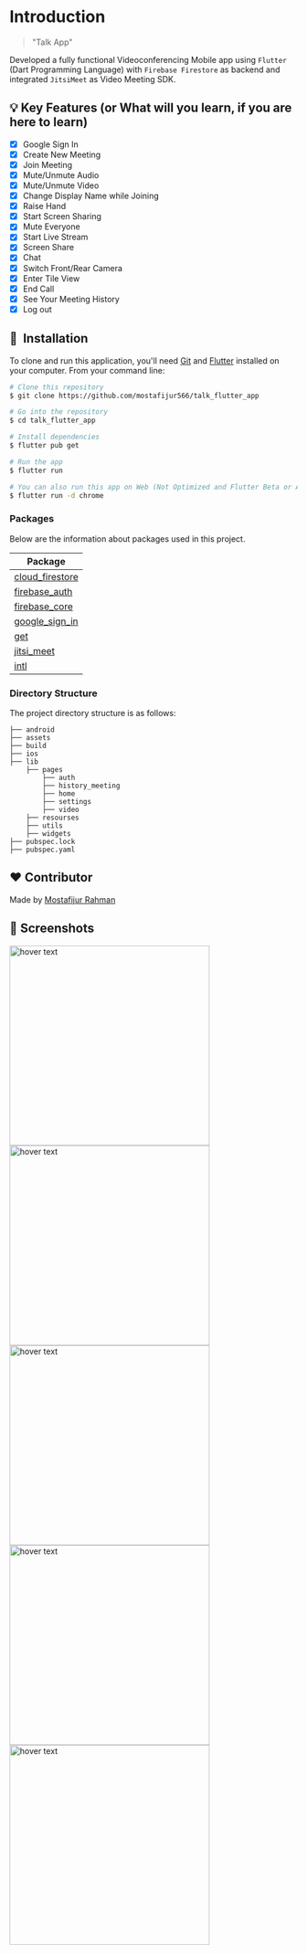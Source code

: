 # Introduction

> "Talk App"

Developed a fully functional Videoconferencing Mobile app using `Flutter` (Dart Programming Language) with `Firebase Firestore` as backend and integrated `JitsiMeet` as Video Meeting SDK.

## :bulb: Key Features (or What will you learn, if you are here to learn)

- [x] Google Sign In
- [x] Create New Meeting
- [x] Join Meeting
- [x] Mute/Unmute Audio
- [x] Mute/Unmute Video
- [x] Change Display Name while Joining
- [x] Raise Hand
- [x] Start Screen Sharing
- [x] Mute Everyone
- [x]  Start Live Stream
- [x] Screen Share
- [x] Chat
- [x] Switch Front/Rear Camera
- [x] Enter Tile View
- [x] End Call
- [x] See Your Meeting History
- [x] Log out

## 🚀 &nbsp;Installation

To clone and run this application, you'll need [Git](https://git-scm.com) and [Flutter](https://flutter.dev/docs/get-started/install) installed on your computer. From your command line:

```bash
# Clone this repository
$ git clone https://github.com/mostafijur566/talk_flutter_app

# Go into the repository
$ cd talk_flutter_app

# Install dependencies
$ flutter pub get

# Run the app
$ flutter run

# You can also run this app on Web (Not Optimized and Flutter Beta or Above Channel Required)
$ flutter run -d chrome
```

### Packages

Below are the information about packages used in this project.

| Package                                                                          |
| -------------------------------------------------------------------------------- | 
| [cloud_firestore](https://pub.dev/packages/cloud_firestore)                      |
| [firebase_auth](https://pub.dev/packages/firebase_auth)                          |
| [firebase_core](https://pub.dev/packages/firebase_core)                          |
| [google_sign_in](https://pub.dev/packages/google_sign_in)                        |
| [get](https://pub.dev/packages/get)                                              |
| [jitsi_meet](https://pub.dev/packages/jitsi_meet)                                |
| [intl](https://pub.dev/packages/intl)                                            |


### Directory Structure

The project directory structure is as follows:

```
├── android
├── assets
├── build
├── ios
├── lib
    ├── pages
        ├── auth
        ├── history_meeting
        ├── home
        ├── settings
        ├── video
    ├── resourses
    ├── utils
    ├── widgets
├── pubspec.lock
├── pubspec.yaml

```

## :heart: Contributor

Made by [Mostafijur Rahman](https://github.com/mostafijur566)

## :camera_flash: Screenshots

<img src="ss.1.PNG" width="350" title="hover text">   <img src="ss.2.PNG" width="350" title="hover text">
<img src="ss.3.PNG" width="350" title="hover text">   <img src="ss.4.PNG" width="350" title="hover text">   
<img src="ss.5.PNG" width="350" title="hover text">
